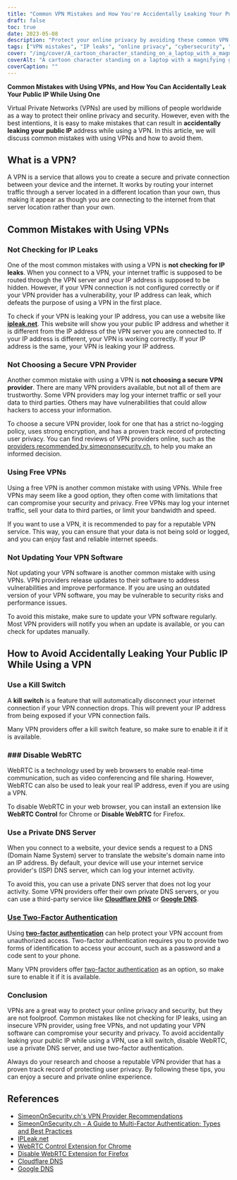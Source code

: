 ```yaml
---
title: "Common VPN Mistakes and How You're Accidentally Leaking Your Public IP"
draft: false
toc: true
date: 2023-05-08
description: "Protect your online privacy by avoiding these common VPN mistakes that can accidentally leak your public IP address"
tags: ["VPN mistakes", "IP leaks", "online privacy", "cybersecurity", "internet security", "virtual private network", "WebRTC", "DNS server", "VPN provider", "two-factor authentication", "VPN software", "kill switch", "data privacy", "internet privacy", "cyber threats", "data security", "network security", "online security", "online anonymity", "anonymous browsing"]
cover: "/img/cover/A_cartoon_character_standing_on_a_laptop_with_a_magnifying_glass.png"
coverAlt: "A cartoon character standing on a laptop with a magnifying glass, searching for online privacy."
coverCaption: ""
---
```


**Common Mistakes with Using VPNs, and How You Can Accidentally Leak Your Public IP While Using One**

Virtual Private Networks (VPNs) are used by millions of people worldwide as a way to protect their online privacy and security. However, even with the best intentions, it is easy to make mistakes that can result in **accidentally leaking your public IP** address while using a VPN. In this article, we will discuss common mistakes with using VPNs and how to avoid them.

## What is a VPN?

A VPN is a service that allows you to create a secure and private connection between your device and the internet. It works by routing your internet traffic through a server located in a different location than your own, thus making it appear as though you are connecting to the internet from that server location rather than your own.

## Common Mistakes with Using VPNs

### Not Checking for IP Leaks

One of the most common mistakes with using a VPN is **not checking for IP leaks**. When you connect to a VPN, your internet traffic is supposed to be routed through the VPN server and your IP address is supposed to be hidden. However, if your VPN connection is not configured correctly or if your VPN provider has a vulnerability, your IP address can leak, which defeats the purpose of using a VPN in the first place.

To check if your VPN is leaking your IP address, you can use a website like [**ipleak.net**](https://ipleak.net/). This website will show you your public IP address and whether it is different from the IP address of the VPN server you are connected to. If your IP address is different, your VPN is working correctly. If your IP address is the same, your VPN is leaking your IP address.

### Not Choosing a Secure VPN Provider

Another common mistake with using a VPN is **not choosing a secure VPN provider**. There are many VPN providers available, but not all of them are trustworthy. Some VPN providers may log your internet traffic or sell your data to third parties. Others may have vulnerabilities that could allow hackers to access your information.

To choose a secure VPN provider, look for one that has a strict no-logging policy, uses strong encryption, and has a proven track record of protecting user privacy. You can find reviews of VPN providers online, such as the [providers recommended by simeononsecurity.ch](https://simeononsecurity.ch/recommendations/vpns/), to help you make an informed decision.

### Using Free VPNs

Using a free VPN is another common mistake with using VPNs. While free VPNs may seem like a good option, they often come with limitations that can compromise your security and privacy. Free VPNs may log your internet traffic, sell your data to third parties, or limit your bandwidth and speed.

If you want to use a VPN, it is recommended to pay for a reputable VPN service. This way, you can ensure that your data is not being sold or logged, and you can enjoy fast and reliable internet speeds.

### Not Updating Your VPN Software

Not updating your VPN software is another common mistake with using VPNs. VPN providers release updates to their software to address vulnerabilities and improve performance. If you are using an outdated version of your VPN software, you may be vulnerable to security risks and performance issues.

To avoid this mistake, make sure to update your VPN software regularly. Most VPN providers will notify you when an update is available, or you can check for updates manually.

## How to Avoid Accidentally Leaking Your Public IP While Using a VPN

### Use a Kill Switch

A **kill switch** is a feature that will automatically disconnect your internet connection if your VPN connection drops. This will prevent your IP address from being exposed if your VPN connection fails.

Many VPN providers offer a kill switch feature, so make sure to enable it if it is available.

### ### Disable WebRTC

WebRTC is a technology used by web browsers to enable real-time communication, such as video conferencing and file sharing. However, WebRTC can also be used to leak your real IP address, even if you are using a VPN.

To disable WebRTC in your web browser, you can install an extension like **WebRTC Control** for Chrome or **Disable WebRTC** for Firefox.

### Use a Private DNS Server

When you connect to a website, your device sends a request to a DNS (Domain Name System) server to translate the website's domain name into an IP address. By default, your device will use your internet service provider's (ISP) DNS server, which can log your internet activity.

To avoid this, you can use a private DNS server that does not log your activity. Some VPN providers offer their own private DNS servers, or you can use a third-party service like [**Cloudflare DNS**](https://1.1.1.1/) or [**Google DNS**](https://developers.google.com/speed/public-dns). 

### [Use Two-Factor Authentication](https://simeononsecurity.ch/articles/what-are-the-diferent-kinds-of-factors-in-mfa/)

Using [**two-factor authentication**](https://simeononsecurity.ch/articles/what-are-the-diferent-kinds-of-factors-in-mfa/) can help protect your VPN account from unauthorized access. Two-factor authentication requires you to provide two forms of identification to access your account, such as a password and a code sent to your phone.

Many VPN providers offer [two-factor authentication](https://simeononsecurity.ch/articles/what-are-the-diferent-kinds-of-factors-in-mfa/) as an option, so make sure to enable it if it is available.

### Conclusion

VPNs are a great way to protect your online privacy and security, but they are not foolproof. Common mistakes like not checking for IP leaks, using an insecure VPN provider, using free VPNs, and not updating your VPN software can compromise your security and privacy. To avoid accidentally leaking your public IP while using a VPN, use a kill switch, disable WebRTC, use a private DNS server, and use two-factor authentication.

Always do your research and choose a reputable VPN provider that has a proven track record of protecting user privacy. By following these tips, you can enjoy a secure and private online experience.

## References

- [SimeonOnSecurity.ch's VPN Provider Recommendations](https://simeononsecurity.ch/recommendations/vpns/)
- [SimeonOnSecurity.ch - A Guide to Multi-Factor Authentication: Types and Best Practices](https://simeononsecurity.ch/articles/what-are-the-diferent-kinds-of-factors-in-mfa/)
- [IPLeak.net](https://ipleak.net/)
- [WebRTC Control Extension for Chrome](https://chrome.google.com/webstore/detail/webrtc-control/fjkmabmdepjfammlpliljpnbhleegehm?hl=en)
- [Disable WebRTC Extension for Firefox](https://addons.mozilla.org/en-US/firefox/addon/happy-bonobo-disable-webrtc/?utm_source=addons.mozilla.org&utm_medium=referral&utm_content=search)
- [Cloudflare DNS](https://1.1.1.1/)
- [Google DNS](https://developers.google.com/speed/public-dns)

